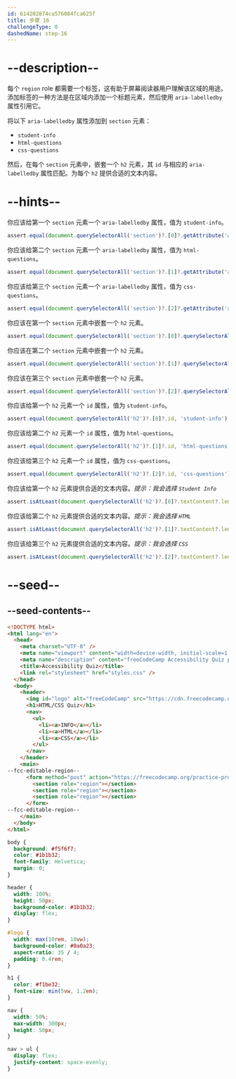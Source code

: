```yaml
---
id: 614202874ca576084fca625f
title: 步骤 16
challengeType: 0
dashedName: step-16
---
```


# --description--

每个 `region` role 都需要一个标签，这有助于屏幕阅读器用户理解该区域的用途。添加标签的一种方法是在区域内添加一个标题元素，然后使用 `aria-labelledby` 属性引用它。

将以下 `aria-labelledby` 属性添加到 `section` 元素：

- `student-info`
- `html-questions`
- `css-questions`

然后，在每个 `section` 元素中，嵌套一个 `h2` 元素，其 `id` 与相应的 `aria-labelledby` 属性匹配。为每个 `h2` 提供合适的文本内容。

# --hints--

你应该给第一个 `section` 元素一个 `aria-labelledby` 属性，值为 `student-info`。

```js
assert.equal(document.querySelectorAll('section')?.[0]?.getAttribute('aria-labelledby'), 'student-info');
```

你应该给第二个 `section` 元素一个 `aria-labelledby` 属性，值为 `html-questions`。

```js
assert.equal(document.querySelectorAll('section')?.[1]?.getAttribute('aria-labelledby'), 'html-questions');
```

你应该给第三个 `section` 元素一个 `aria-labelledby` 属性，值为 `css-questions`。

```js
assert.equal(document.querySelectorAll('section')?.[2]?.getAttribute('aria-labelledby'), 'css-questions');
```

你应该在第一个 `section` 元素中嵌套一个 `h2` 元素。

```js
assert.equal(document.querySelectorAll('section')?.[0]?.querySelectorAll('h2')?.length, 1);
```

你应该在第二个 `section` 元素中嵌套一个 `h2` 元素。

```js
assert.equal(document.querySelectorAll('section')?.[1]?.querySelectorAll('h2')?.length, 1);
```

你应该在第三个 `section` 元素中嵌套一个 `h2` 元素。

```js
assert.equal(document.querySelectorAll('section')?.[2]?.querySelectorAll('h2')?.length, 1);
```

你应该给第一个 `h2` 元素一个 `id` 属性，值为 `student-info`。

```js
assert.equal(document.querySelectorAll('h2')?.[0]?.id, 'student-info');
```

你应该给第二个 `h2` 元素一个 `id` 属性，值为 `html-questions`。

```js
assert.equal(document.querySelectorAll('h2')?.[1]?.id, 'html-questions');
```

你应该给第三个 `h2` 元素一个 `id` 属性，值为 `css-questions`。

```js
assert.equal(document.querySelectorAll('h2')?.[2]?.id, 'css-questions');
```

你应该给第一个 `h2` 元素提供合适的文本内容。_提示：我会选择 `Student Info`_

```js
assert.isAtLeast(document.querySelectorAll('h2')?.[0]?.textContent?.length, 1);
```

你应该给第二个 `h2` 元素提供合适的文本内容。_提示：我会选择 `HTML`_

```js
assert.isAtLeast(document.querySelectorAll('h2')?.[1]?.textContent?.length, 1);
```

你应该给第三个 `h2` 元素提供合适的文本内容。_提示：我会选择 `CSS`_

```js
assert.isAtLeast(document.querySelectorAll('h2')?.[2]?.textContent?.length, 1);
```

# --seed--

## --seed-contents--

```html
<!DOCTYPE html>
<html lang="en">
  <head>
    <meta charset="UTF-8" />
    <meta name="viewport" content="width=device-width, initial-scale=1.0" />
    <meta name="description" content="freeCodeCamp Accessibility Quiz practice project" />
    <title>Accessibility Quiz</title>
    <link rel="stylesheet" href="styles.css" />
  </head>
  <body>
    <header>
      <img id="logo" alt="freeCodeCamp" src="https://cdn.freecodecamp.org/platform/universal/fcc_primary.svg">
      <h1>HTML/CSS Quiz</h1>
      <nav>
        <ul>
          <li><a>INFO</a></li>
          <li><a>HTML</a></li>
          <li><a>CSS</a></li>
        </ul>
      </nav>
    </header>
    <main>
--fcc-editable-region--
      <form method="post" action="https://freecodecamp.org/practice-project/accessibility-quiz">
        <section role="region"></section>
        <section role="region"></section>
        <section role="region"></section>
      </form>
--fcc-editable-region--
    </main>
  </body>
</html>

```

```css
body {
  background: #f5f6f7;
  color: #1b1b32;
  font-family: Helvetica;
  margin: 0;
}

header {
  width: 100%;
  height: 50px;
  background-color: #1b1b32;
  display: flex;
}

#logo {
  width: max(10rem, 18vw);
  background-color: #0a0a23;
  aspect-ratio: 35 / 4;
  padding: 0.4rem;
}

h1 {
  color: #f1be32;
  font-size: min(5vw, 1.2em);
}

nav {
  width: 50%;
  max-width: 300px;
  height: 50px;
}

nav > ul {
  display: flex;
  justify-content: space-evenly;
}
```

